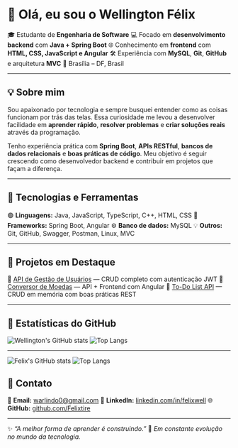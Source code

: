 # 👋 Olá, eu sou o Wellington Félix

🎓 Estudante de **Engenharia de Software**
💻 Focado em **desenvolvimento backend** com **Java + Spring Boot**
🌐 Conhecimento em **frontend** com **HTML, CSS, JavaScript e Angular**
🛠️ Experiência com **MySQL**, **Git**, **GitHub** e arquitetura **MVC**
📍 Brasília – DF, Brasil

---

## 💡 Sobre mim

Sou apaixonado por tecnologia e sempre busquei entender como as coisas funcionam por trás das telas.
Essa curiosidade me levou a desenvolver facilidade em **aprender rápido**, **resolver problemas** e **criar soluções reais** através da programação.

Tenho experiência prática com **Spring Boot**, **APIs RESTful**, **bancos de dados relacionais** e **boas práticas de código**.
Meu objetivo é seguir crescendo como desenvolvedor backend e contribuir em projetos que façam a diferença.

---

## 🧰 Tecnologias e Ferramentas

🟢 **Linguagens:** Java, JavaScript, TypeScript, C++, HTML, CSS
🧩 **Frameworks:** Spring Boot, Angular
⚙️ **Banco de dados:** MySQL
💡 **Outros:** Git, GitHub, Swagger, Postman, Linux, MVC

---

## 🚀 Projetos em Destaque

🔹 [API de Gestão de Usuários](https://github.com/Felixtire/apiGestao) — CRUD completo com autenticação JWT
🔹 [Conversor de Moedas](https://github.com/Felixtire/conversor-moedas) — API + Frontend com Angular
🔹 [To-Do List API](https://github.com/Felixtire/todolist-api) — CRUD em memória com boas práticas REST

---

## 🧩 Estatísticas do GitHub

![Wellington's GitHub stats](https://github-readme-stats.vercel.app/api?username=Felixtire\&show_icons=true\&theme=tokyonight)
![Top Langs](https://github-readme-stats.vercel.app/api/top-langs/?username=Felixtire\&layout=compact\&theme=tokyonight)

---
![Felix's GitHub stats](https://github-readme-stats.vercel.app/api?username=FelixTire&show_icons=true&theme=tokyonight)
![Top Langs](https://github-readme-stats.vercel.app/api/top-langs/?username=FelixTire&layout=compact&theme=tokyonight)


## 💬 Contato

📧 **Email:** [warlindo0@gmail.com](mailto:warlindo0@gmail.com)
💼 **LinkedIn:** [linkedin.com/in/felixwell](https://linkedin.com/in/felixwell)
🌐 **GitHub:** [github.com/Felixtire](https://github.com/Felixtire)

---

✨ *“A melhor forma de aprender é construindo.”*
🚀 *Em constante evolução no mundo da tecnologia.*
